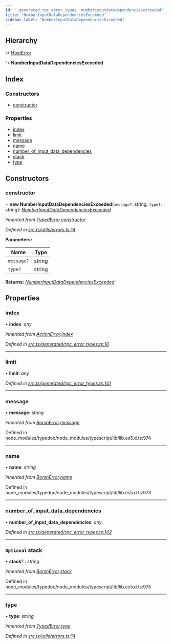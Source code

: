 ```yaml
---
id: "_generated_rpc_error_types_.numberinputdatadependenciesexceeded"
title: "NumberInputDataDependenciesExceeded"
sidebar_label: "NumberInputDataDependenciesExceeded"
---
```


## Hierarchy

  ↳ [HostError](_generated_rpc_error_types_.hosterror.md)

  ↳ **NumberInputDataDependenciesExceeded**

## Index

### Constructors

* [constructor](_generated_rpc_error_types_.numberinputdatadependenciesexceeded.md#constructor)

### Properties

* [index](_generated_rpc_error_types_.numberinputdatadependenciesexceeded.md#index)
* [limit](_generated_rpc_error_types_.numberinputdatadependenciesexceeded.md#limit)
* [message](_generated_rpc_error_types_.numberinputdatadependenciesexceeded.md#message)
* [name](_generated_rpc_error_types_.numberinputdatadependenciesexceeded.md#name)
* [number_of_input_data_dependencies](_generated_rpc_error_types_.numberinputdatadependenciesexceeded.md#number_of_input_data_dependencies)
* [stack](_generated_rpc_error_types_.numberinputdatadependenciesexceeded.md#optional-stack)
* [type](_generated_rpc_error_types_.numberinputdatadependenciesexceeded.md#type)

## Constructors

###  constructor

\+ **new NumberInputDataDependenciesExceeded**(`message?`: string, `type?`: string): *[NumberInputDataDependenciesExceeded](_generated_rpc_error_types_.numberinputdatadependenciesexceeded.md)*

*Inherited from [TypedError](_utils_errors_.typederror.md).[constructor](_utils_errors_.typederror.md#constructor)*

*Defined in [src.ts/utils/errors.ts:14](https://github.com/nearprotocol/nearlib/blob/de49029/src.ts/utils/errors.ts#L14)*

**Parameters:**

Name | Type |
------ | ------ |
`message?` | string |
`type?` | string |

**Returns:** *[NumberInputDataDependenciesExceeded](_generated_rpc_error_types_.numberinputdatadependenciesexceeded.md)*

## Properties

###  index

• **index**: *any*

*Inherited from [ActionError](_generated_rpc_error_types_.actionerror.md).[index](_generated_rpc_error_types_.actionerror.md#index)*

*Defined in [src.ts/generated/rpc_error_types.ts:10](https://github.com/nearprotocol/nearlib/blob/de49029/src.ts/generated/rpc_error_types.ts#L10)*

___

###  limit

• **limit**: *any*

*Defined in [src.ts/generated/rpc_error_types.ts:141](https://github.com/nearprotocol/nearlib/blob/de49029/src.ts/generated/rpc_error_types.ts#L141)*

___

###  message

• **message**: *string*

*Inherited from [BorshError](_utils_serialize_.borsherror.md).[message](_utils_serialize_.borsherror.md#message)*

Defined in node_modules/typedoc/node_modules/typescript/lib/lib.es5.d.ts:974

___

###  name

• **name**: *string*

*Inherited from [BorshError](_utils_serialize_.borsherror.md).[name](_utils_serialize_.borsherror.md#name)*

Defined in node_modules/typedoc/node_modules/typescript/lib/lib.es5.d.ts:973

___

###  number_of_input_data_dependencies

• **number_of_input_data_dependencies**: *any*

*Defined in [src.ts/generated/rpc_error_types.ts:142](https://github.com/nearprotocol/nearlib/blob/de49029/src.ts/generated/rpc_error_types.ts#L142)*

___

### `Optional` stack

• **stack**? : *string*

*Inherited from [BorshError](_utils_serialize_.borsherror.md).[stack](_utils_serialize_.borsherror.md#optional-stack)*

Defined in node_modules/typedoc/node_modules/typescript/lib/lib.es5.d.ts:975

___

###  type

• **type**: *string*

*Inherited from [TypedError](_utils_errors_.typederror.md).[type](_utils_errors_.typederror.md#type)*

*Defined in [src.ts/utils/errors.ts:14](https://github.com/nearprotocol/nearlib/blob/de49029/src.ts/utils/errors.ts#L14)*
